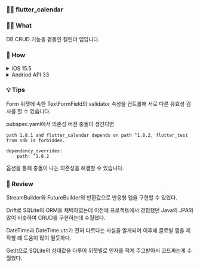 ### 👨‍🔧 flutter_calendar

### 🤷‍♂️ What
DB CRUD 기능을 곁들인 캘린더 앱입니다.

### 🚀 How

<details>
    <summary> iOS 15.5 </summary>

    날짜 선택 및 이동

![Jun-15-2022 13-09-07](https://user-images.githubusercontent.com/85836879/173736386-6dfab343-adb2-44ea-b24b-264faa232dce.gif)

    일정 생성 기능

![just_insert](https://user-images.githubusercontent.com/85836879/173736101-d2785bb2-ba10-4451-bc76-534cd6c9bea0.gif)

    유효성 검사 후 일정 생성 기능

![validation_insert](https://user-images.githubusercontent.com/85836879/173736299-a1058b96-583e-4367-991b-030025a74f9f.gif)

    일정 조회 및 업데이트 기능

![update](https://user-images.githubusercontent.com/85836879/173736450-797fa61c-03d2-4792-81a7-c4a61b562d30.gif)

    일정 삭제 기능 

![calandar_delete](https://user-images.githubusercontent.com/85836879/173736504-4219e79d-7805-4bd5-beb1-15e4347dc1e6.gif)

</details>

<details>
    <summary> Andriod API 33 </summary>
</details>

### 💡 Tips
Form 위젯에 속한 TextFormField의 validator 속성을 컨트롤해 서로 다른 유효성 검사를 할 수 있습니다.

pubspec.yaml에서 의존성 버전 충돌이 생긴다면

    path 1.8.1 and flutter_calendar depends on path ^1.8.2, flutter_test from sdk is forbidden.

    dependency_overrides:
        path: ^1.8.2

옵션을 통해 충돌이 나는 의존성을 해결할 수 있습니다.


### 📖 Review
StreamBuilder와 FutureBuilder의 반환값으로 반응형 앱을 구현할 수 있었다.

Drift로 SQLite의 ORM을 채택하였는데 
이전에 프로젝트에서 경험했던 Java의 JPA와 많이 비슷하여 CRUD를 구현하는데 수월했다.

DateTime과 DateTime.utc가 전혀 다르다는 사실을 알게되어 이후에 글로벌 앱을 제작할 떄 도움이 많이 될듯하다.

GetIt으로 SQLite의 상태값을 다루어 위젯별로 인자를 적게 주고받아서 코드짜는게 수월했다.

